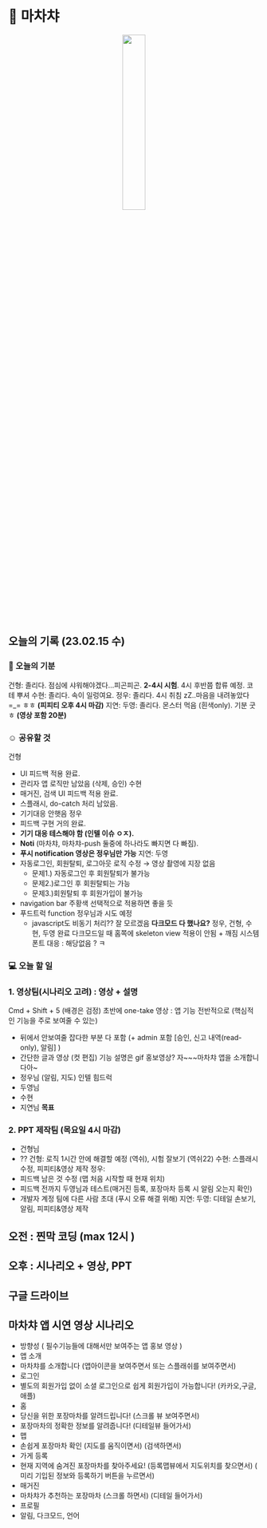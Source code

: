 # 🍢 마차챠

<p align="center"><img src="https://user-images.githubusercontent.com/48436020/219251372-5b649fe1-abbd-4104-8602-65669855c116.png" width=30%></p>

## 오늘의 기록 (23.02.15 수)
### 🥘 오늘의 기분
건형: 졸리다. 점심에 샤워해야겠다…피곤피곤. **2-4시 시험**. 4시 후반쯤 합류 예정. 코테 뿌셔
수현: 졸리다. 속이 일렁여요. 
정우: 졸리다. 4시 취침 zZ..마음을 내려놓았다 =_= ㅎㅎ **(피피티 오후 4시 마감)**
지연: 
두영: 졸리다. 몬스터 먹음 (흰색only). 기분 굿 ㅎ **(영상 포함 20분)**

### ☺️ 공유할 것
건형
- UI 피드백 적용 완료.
- 관리자 앱 로직만 남았음 (삭제, 승인)
수현
- 매거진, 검색 UI 피드백 적용 완료.
- 스플래시, do-catch 처리 남았음.
- 기기대응 안햇음
정우
- 피드백 구현 거의 완료.
- **기기 대응 테스해야 함 (인텔 이슈 ㅇㅈ).**
- **Noti** (마차챠, 마차챠-push 둘중에 하나라도 빠지면 다 빠짐).
- **푸시 notification 영상은 정우님만 가능**
지연: 
두영
- 자동로그인, 회원탈퇴, 로그아웃 로직 수정  → 영상 촬영에 지장 없음
    - 문제1.) 자동로그인 후 회원탈퇴가 불가능
    - 문제2.)로그인 후 회원탈퇴는 가능
    - 문제3.)회원탈퇴 후 회원가입이 불가능
- navigation bar 주황색 선택적으로 적용하면 좋을 듯
- 푸드트럭 function 정우님과 시도 예정
    - javascript도 비동기 처리?? 잘 모르겠음
**다크모드 다 했나요?** 정우, 건형, 수현, 두영 완료
다크모드일 때 홈쪽에 skeleton view 적용이 안됨 + 깨짐
시스템 폰트 대응 : 해당없음 ? ㅋ

### 💻 오늘 할 일
### **1. 영상팀(시나리오 고려) :** 영상 + 설명
Cmd + Shift + 5 (배경은 검정)
초반에 one-take 영상 : 앱 기능 전반적으로 (핵심적인 기능을 주로 보여줄 수 있는)
- 뒤에서 안보여줄 잡다한 부분 다 포함 (+ admin 포함 [승인, 신고 내역(read-only), 알림] )
- 간단한 글과 영상 (컷 편집)
기능 설명은 gif
홍보영상? 자~~~마차챠 앱을 소개합니다아~ 
- 정우님 (알림, 지도) 인텔 힘드럭
- 두영님
- 수현
- 지연님
**목표**

### **2. PPT 제작팀 (목요일 4시 마감)**
- 건형님
- ??
건형: 로직 1시간 안에 해결할 예정 (역쉬), 시험 잘보기 (역쉬22)
수현: 스플래시 수정, 피피티&영상 제작 
정우: 
- 피드백 남은 것 수정 (맵 처음 시작할 때 현재 위치)
- 피드백 전까지 두영님과 테스트(매거진 등록, 포장마차 등록 시 알림 오는지 확인)
- 개발자 계정 팀에 다른 사람 초대 (푸시 오류 해결 위해)
지연: 
두영: 디테일 손보기, 알림, 피피티&영상 제작 

## 오전 : 찐막 코딩 (max 12시 )
## 오후 : 시나리오 + 영상, PPT
## 구글 드라이브

## 마차챠 앱 시연 영상 시나리오
- 방향성 ( 필수기능들에 대해서만 보여주는 앱 홍보 영상 )
- 앱 소개
- 마차챠를 소개합니다 (앱아이콘을 보여주면서 또는 스플래쉬를 보여주면서)
- 로그인 
- 별도의 회원가입 없이 소셜 로그인으로 쉽게 회원가입이 가능합니다! (카카오,구글,애플)
- 홈
- 당신을 위한 포장마차를 알려드립니다! (스크롤 뷰 보여주면서)
- 포장마차의 정확한 정보를 알려줍니다! (디테일뷰 들어가서)
- 맵
- 손쉽게 포장마차 확인 (지도를 움직이면서) (검색하면서)
- 가게 등록
- 현재 지역에 숨겨진 포장마차를 찾아주세요! (등록맵뷰에서 지도위치를 찾으면서) ( 미리 기입된 정보와 등록하기 버튼을 누르면서)
- 매거진
- 마차챠가 추천하는 포장마차 (스크롤 하면서) (디테일 들어가서)
- 프로필
- 알림, 다크모드, 언어
